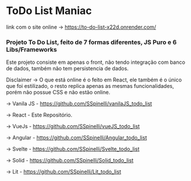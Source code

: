 # ToDo List Maniac

link com o site online -> https://to-do-list-x22d.onrender.com/

### Projeto To Do List, feito de 7 formas diferentes, JS Puro e 6 Libs/Frameworks

Este projeto consiste em apenas o front, não tendo integração com banco de dados, também não tem persistencia de dados.

Disclaimer -> O que está online é o feito em React, ele também é o único que foi estilizado, o resto replica apenas as mesmas funcionalidades, porém não possue CSS e não estão online.

-> Vanila JS - https://github.com/SSpinelli/vanilaJS_todo_list

-> React - Este Repositório.

-> VueJs - https://github.com/SSpinelli/vueJS_todo_list

-> Angular - https://github.com/SSpinelli/Angular_todo_list

-> Svelte - https://github.com/SSpinelli/Svelte_todo_list

-> Solid - https://github.com/SSpinelli/Solid_todo_list

-> Lit - https://github.com/SSpinelli/Lit_todo_list
